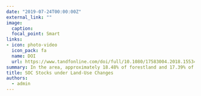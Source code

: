 ```yaml
---
date: "2019-07-24T00:00:00Z"
external_link: ""
image:
  caption: 
  focal_point: Smart
links:
- icon: photo-video
  icon_pack: fa
  name: DOI
  url: https://www.tandfonline.com/doi/full/10.1080/17583004.2018.1553434
summary: In the area, approximately 18.48% of forestland and 17.39% of wetland has been brought into cultivation. The authors estimate that this has led to a loss of SOCS from forestland topsoil of 22,860 Mg C. The SOCS loss from wetland topsoil was not as great, at 4193 Mg C, but this was due to the area not being as large. 
title: SOC Stocks under Land-Use Changes
authors: 
  - admin
---
```


